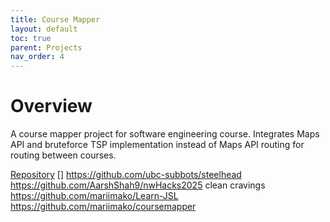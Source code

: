 ```yaml
---
title: Course Mapper
layout: default          
toc: true  
parent: Projects
nav_order: 4
---
```



# Overview

A course mapper project for software engineering course. Integrates Maps API and bruteforce TSP implementation instead of Maps API routing for routing between courses.

[Repository](https://website-name.com) 
[]
https://github.com/ubc-subbots/steelhead
https://github.com/AarshShah9/nwHacks2025
clean cravings
https://github.com/mariimako/Learn-JSL
https://github.com/mariimako/coursemapper